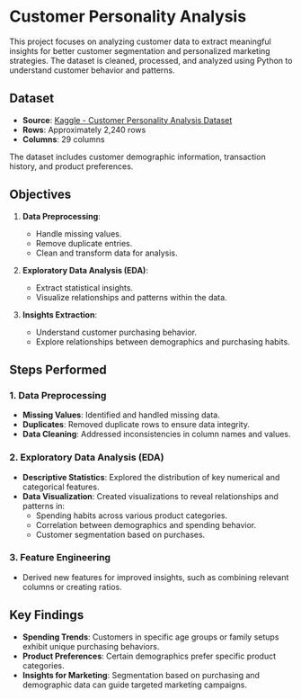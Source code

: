 # Customer Personality Analysis

This project focuses on analyzing customer data to extract meaningful insights for better customer segmentation and personalized marketing strategies. The dataset is cleaned, processed, and analyzed using Python to understand customer behavior and patterns.

## Dataset

- **Source**: [Kaggle - Customer Personality Analysis Dataset](https://www.kaggle.com/datasets/imakash3011/customer-personality-analysis)  
- **Rows**: Approximately 2,240 rows  
- **Columns**: 29 columns  

The dataset includes customer demographic information, transaction history, and product preferences.

## Objectives

1. **Data Preprocessing**:  
   - Handle missing values.  
   - Remove duplicate entries.  
   - Clean and transform data for analysis.  

2. **Exploratory Data Analysis (EDA)**:  
   - Extract statistical insights.  
   - Visualize relationships and patterns within the data.  

3. **Insights Extraction**:  
   - Understand customer purchasing behavior.  
   - Explore relationships between demographics and purchasing habits.  

## Steps Performed

### 1. Data Preprocessing
- **Missing Values**: Identified and handled missing data.  
- **Duplicates**: Removed duplicate rows to ensure data integrity.  
- **Data Cleaning**: Addressed inconsistencies in column names and values.  

### 2. Exploratory Data Analysis (EDA)
- **Descriptive Statistics**: Explored the distribution of key numerical and categorical features.  
- **Data Visualization**: Created visualizations to reveal relationships and patterns in:  
  - Spending habits across various product categories.  
  - Correlation between demographics and spending behavior.  
  - Customer segmentation based on purchases.  

### 3. Feature Engineering
- Derived new features for improved insights, such as combining relevant columns or creating ratios.


## Key Findings
- **Spending Trends**: Customers in specific age groups or family setups exhibit unique purchasing behaviors.  
- **Product Preferences**: Certain demographics prefer specific product categories.  
- **Insights for Marketing**: Segmentation based on purchasing and demographic data can guide targeted marketing campaigns.


